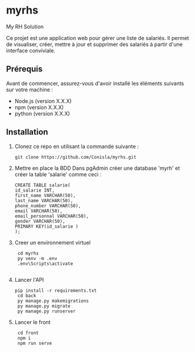 # myrhs
My RH Solution

Ce projet est une application web pour gérer une liste de salariés. Il permet de visualiser, créer, mettre à jour et supprimer des salariés à partir d'une interface conviviale.

## Prérequis

Avant de commencer, assurez-vous d'avoir installé les éléments suivants sur votre machine :

- Node.js (version X.X.X)
- npm (version X.X.X)
- python (version X.X.X)

## Installation

1. Clonez ce repo en utilisant la commande suivante :

   ```shell
   git clone https://github.com/Conisla/myrhs.git

2. Mettre en place la BDD
  Dans pgAdmin créer une database 'myrh' et créer la table 'salarie' comme ceci :
     ```shell
   CREATE TABLE salarie(
   id_salarie INT,
   first_name VARCHAR(50),
   last_name VARCHAR(50),
   phone_number VARCHAR(50),
   email VARCHAR(50),
   email_personnal VARCHAR(50),
   gender VARCHAR(50),
   PRIMARY KEY(id_salarie )
   );

3. Creer un environnement virtuel
   ```shell
    cd myrhs
    py venv -m .env
    .env\Scripts\activate
    
4. Lancer l'API
   ```shell
   pip install -r requirements.txt
    cd back
    py manage.py makemigrations
    py manage.py migrate
    py manage.py runserver

4. Lancer le front
   ```shell
    cd front
    npm i
    npm run serve

